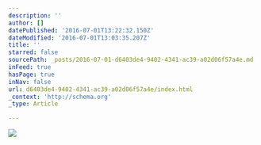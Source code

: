 ```yaml
---
description: ''
author: []
datePublished: '2016-07-01T13:22:32.150Z'
dateModified: '2016-07-01T13:03:35.207Z'
title: ''
starred: false
sourcePath: _posts/2016-07-01-d6403de4-9402-4341-ac39-a02d06f57a4e.md
inFeed: true
hasPage: true
inNav: false
url: d6403de4-9402-4341-ac39-a02d06f57a4e/index.html
_context: 'http://schema.org'
_type: Article

---
```

![](https://the-grid-user-content.s3-us-west-2.amazonaws.com/852b7633-635d-4490-8c1a-149edd2f49f0.jpg)